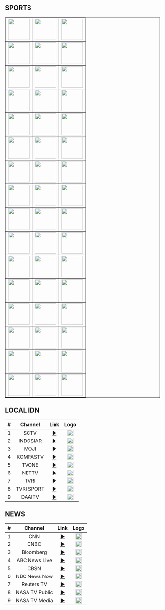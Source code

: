 <h2>SPORTS</h2>
<div id="sdiv">
    <table class="table table-dark table-bordered" border="1">
      <tbody>
        <tr>
          <td style=
          'text-align:center; vertical-align:middle; font-weight: bold'>
            <a href="https://donelfantastic.github.io/creativemedia/intl/beins1prem.m3u8" target="_blank" rel="noopener noreferrer"><img src="https://assets.bein.com/mena/sites/3/2015/06/beIN_SPORTS1_PREMIUM_Digital_Mono.png" width="70"></a>
          </td>
          <td style=
          'text-align:center; vertical-align:middle; font-weight: bold'>
            <a href="https://donelfantastic.github.io/creativemedia/intl/beins2prem.m3u8" target="_blank" rel="noopener noreferrer"><img src="https://assets.bein.com/mena/sites/3/2015/06/beIN_SPORTS2_PREMIUM_Digital_Mono.png" width="70"></a>
          </td>
          <td style=
          'text-align:center; vertical-align:middle; font-weight: bold'>
            <a href="https://donelfantastic.github.io/creativemedia/intl/beins3prem.m3u8" target="_blank" rel="noopener noreferrer"><img src="https://assets.bein.com/mena/sites/3/2015/06/beIN_SPORTS3_PREMIUM_Digital_Mono.png" width="70"></a>
          </td>
        </tr>
        <tr>
          <td style=
          'text-align:center; vertical-align:middle; font-weight: bold'>
            <a href="https://donelfantastic.github.io/creativemedia/intl/beins1en.m3u8" target="_blank" rel="noopener noreferrer"><img src="https://assets.bein.com/mena/sites/3/2015/06/beIN_SPORTS1_ENGLISH_Digital_Mono.png" width="70"></a>
          </td>
          <td style=
          'text-align:center; vertical-align:middle; font-weight: bold'>
            <a href="https://donelfantastic.github.io/creativemedia/intl/beins2en.m3u8" target="_blank" rel="noopener noreferrer"><img src="https://assets.bein.com/mena/sites/3/2015/06/beIN_SPORTS2_ENGLISH_Digital_Mono.png" width="70"></a>
          </td>
          <td style=
          'text-align:center; vertical-align:middle; font-weight: bold'>
            <a href="https://donelfantastic.github.io/creativemedia/intl/beins3en.m3u8" target="_blank" rel="noopener noreferrer"><img src="https://assets.bein.com/mena/sites/3/2015/06/beIN_SPORTS3_ENGLISH_Digital_Mono.png" width="70"></a>
          </td>
        </tr>
<tr>
          <td style=
          'text-align:center; vertical-align:middle; font-weight: bold'>
            <a href="https://donelfantastic.github.io/creativemedia/intl/beins1fr.m3u8" target="_blank" rel="noopener noreferrer"><img src="https://assets.bein.com/mena/sites/3/2015/06/beIN_SPORTS1_FRENCH_Digital_Mono.png" width="70"></a>
          </td>
          <td style=
          'text-align:center; vertical-align:middle; font-weight: bold'>
            <a href="https://donelfantastic.github.io/creativemedia/intl/beins2fr.m3u8" target="_blank" rel="noopener noreferrer"><img src="https://assets.bein.com/mena/sites/3/2015/06/beIN_SPORTS2_FRENCH_Digital_Mono.png" width="70"></a>
          </td>
          <td style=
          'text-align:center; vertical-align:middle; font-weight: bold'>
            <a href="https://donelfantastic.github.io/creativemedia/intl/beins3fr.m3u8" target="_blank" rel="noopener noreferrer"><img src="https://assets.bein.com/mena/sites/3/2015/06/beIN_SPORTS3_FRENCH_Digital_Mono.png" width="70"></a>
          </td>
        </tr>
<tr>
          <td style=
          'text-align:center; vertical-align:middle; font-weight: bold'>
            <a href="https://donelfantastic.github.io/creativemedia/intl/beins1qa.m3u8" target="_blank" rel="noopener noreferrer"><img src="https://assets.bein.com/mena/sites/3/2015/06/beIN_SPORTS1_DIGITAL_Mono.png" width="70"></a>
          </td>
          <td style=
          'text-align:center; vertical-align:middle; font-weight: bold'>
            <a href="https://donelfantastic.github.io/creativemedia/intl/beins2qa.m3u8" target="_blank" rel="noopener noreferrer"><img src="https://assets.bein.com/mena/sites/3/2015/06/beIN_SPORTS2_DIGITAL_Mono.png" width="70"></a>
          </td>
          <td style=
          'text-align:center; vertical-align:middle; font-weight: bold'>
            <a href="https://donelfantastic.github.io/creativemedia/intl/beins3qa.m3u8" target="_blank" rel="noopener noreferrer"><img src="https://assets.bein.com/mena/sites/3/2015/06/beIN_SPORTS3_DIGITAL_Mono.png" width="70"></a>
          </td>
        </tr>          
<tr>
          <td style=
          'text-align:center; vertical-align:middle; font-weight: bold'>
            <a href="https://donelfantastic.github.io/creativemedia/intl/beins4qa.m3u8" target="_blank" rel="noopener noreferrer"><img src="https://assets.bein.com/mena/sites/3/2015/06/beIN_SPORTS4_DIGITAL_Mono.png" width="70"></a>
          </td>
          <td style=
          'text-align:center; vertical-align:middle; font-weight: bold'>
            <a href="https://donelfantastic.github.io/creativemedia/intl/beins5qa.m3u8" target="_blank" rel="noopener noreferrer"><img src="https://assets.bein.com/mena/sites/3/2015/06/beIN_SPORTS5_DIGITAL_Mono.png" width="70"></a>
          </td>
          <td style=
          'text-align:center; vertical-align:middle; font-weight: bold'>
            <a href="https://donelfantastic.github.io/creativemedia/intl/beins6qa.m3u8" target="_blank" rel="noopener noreferrer"><img src="https://assets.bein.com/mena/sites/3/2015/06/beIN_SPORTS6_DIGITAL_Mono.png" width="70"></a>
          </td>
        </tr>
<tr>
          <td style=
          'text-align:center; vertical-align:middle; font-weight: bold'>
            <a href="https://donelfantastic.github.io/creativemedia/intl/beins7qa.m3u8" target="_blank" rel="noopener noreferrer"><img src="https://assets.bein.com/mena/sites/3/2015/06/beIN_SPORTS7_DIGITAL_Mono.png" width="70"></a>
          </td>
          <td style=
          'text-align:center; vertical-align:middle; font-weight: bold'>
            <a href="https://donelfantastic.github.io/creativemedia/intl/beins1qaXTRA.m3u8" target="_blank" rel="noopener noreferrer"><img src="https://assets.bein.com/mena/sites/3/2015/06/beIN_SPORTS_XTRA1_Digital_Mono.png" width="70"></a>
          </td>
          <td style=
          'text-align:center; vertical-align:middle; font-weight: bold'>
            <a href="https://donelfantastic.github.io/creativemedia/intl/beins2qaXTRA.m3u8" target="_blank" rel="noopener noreferrer"><img src="https://assets.bein.com/mena/sites/3/2015/06/beIN_SPORTS_XTRA2_Digital_Mono.png" width="70"></a>
          </td>
        </tr>          
<tr>
          <td style=
          'text-align:center; vertical-align:middle; font-weight: bold'>
            <a href="https://donelfantastic.github.io/creativemedia/intl/astroSsport1.m3u8" target="_blank" rel="noopener noreferrer"><img src="https://divign0fdw3sv.cloudfront.net/Images/ChannelLogo/contenthub/154_144.png" width="70"></a>
          </td>
          <td style=
          'text-align:center; vertical-align:middle; font-weight: bold'>
            <a href="https://donelfantastic.github.io/creativemedia/intl/astroSsport2.m3u8" target="_blank" rel="noopener noreferrer"><img src="https://divign0fdw3sv.cloudfront.net/Images/ChannelLogo/contenthub/138_144.png" width="70"></a>
          </td>
          <td style=
          'text-align:center; vertical-align:middle; font-weight: bold'>
            <a href="https://donelfantastic.github.io/creativemedia/intl/astroSsport3.m3u8" target="_blank" rel="noopener noreferrer"><img src="https://divign0fdw3sv.cloudfront.net/Images/ChannelLogo/contenthub/164_144.png" width="70"></a>
          </td>
        </tr>
<tr>
          <td style=
          'text-align:center; vertical-align:middle; font-weight: bold'>
            <a href="https://donelfantastic.github.io/creativemedia/intl/astroSsport4.m3u8" target="_blank" rel="noopener noreferrer"><img src="https://divign0fdw3sv.cloudfront.net/Images/ChannelLogo/contenthub/241_144.png" width="70"></a>
          </td>
          <td style=
          'text-align:center; vertical-align:middle; font-weight: bold'>
            <a href="https://donelfantastic.github.io/creativemedia/intl/astroSsport5.m3u8" target="_blank" rel="noopener noreferrer"><img src="https://divign0fdw3sv.cloudfront.net/Images/ChannelLogo/contenthub/455_144.png" width="70"></a>
          </td>
          <td style=
          'text-align:center; vertical-align:middle; font-weight: bold'>
            <a href="#https://donelfantastic.github.io/creativemedia/intl/btsport1.m3u8" target="_blank" rel="noopener noreferrer"><img src="https://www.lyngsat.com/logo/tv/bb/bt-sport-1-uk.svg" width="70"></a>
          </td>
        </tr>
<tr>
          <td style=
          'text-align:center; vertical-align:middle; font-weight: bold'>
            <a href="https://donelfantastic.github.io/creativemedia/intl/btsport2.m3u8" target="_blank" rel="noopener noreferrer"><img src="https://www.lyngsat.com/logo/tv/bb/bt-sport-2-uk.svg" width="70"></a>
          </td>
          <td style=
          'text-align:center; vertical-align:middle; font-weight: bold'>
            <a href="https://donelfantastic.github.io/creativemedia/intl/btsport3.m3u8" target="_blank" rel="noopener noreferrer"><img src="https://www.lyngsat.com/logo/tv/bb/bt-sport-3-uk.svg" width="70"></a>
          </td>
          <td style=
          'text-align:center; vertical-align:middle; font-weight: bold'>
            <a href="#https://donelfantastic.github.io/creativemedia/intl/btsportESPN.m3u8" target="_blank" rel="noopener noreferrer"><img src="https://www.lyngsat.com/logo/tv/bb/bt-sport-4-uk.svg" width="70"></a>
          </td>
        </tr>
<tr>
          <td style=
          'text-align:center; vertical-align:middle; font-weight: bold'>
            <a href="https://donelfantastic.github.io/creativemedia/intl/skysportFball.m3u8" target="_blank" rel="noopener noreferrer"><img src="https://www.lyngsat.com/logo/tv/ss/sky-sports-football-uk.svg" width="70"></a>
          </td>
          <td style=
          'text-align:center; vertical-align:middle; font-weight: bold'>
            <a href="https://donelfantastic.github.io/creativemedia/intl/skysportPleague.m3u8" target="_blank" rel="noopener noreferrer"><img src="https://www.lyngsat.com/logo/tv/ss/sky-sports-premier-league-uk.svg" width="70"></a>
          </td>
          <td style=
          'text-align:center; vertical-align:middle; font-weight: bold'>
            <a href="https://donelfantastic.github.io/creativemedia/intl/skysportMevent.m3u8" target="_blank" rel="noopener noreferrer"><img src="https://www.lyngsat.com/logo/tv/ss/sky-sports-main-event-uk.svg" width="70"></a>
          </td>
        </tr>
<tr>
          <td style=
          'text-align:center; vertical-align:middle; font-weight: bold'>
            <a href="https://donelfantastic.github.io/creativemedia/intl/dazn1es.m3u8" target="_blank" rel="noopener noreferrer"><img src="https://img2.sport-tv-guide.live/images/tv-station-dazn-1-es-2510.png" width="70"></a>
          </td>
          <td style=
          'text-align:center; vertical-align:middle; font-weight: bold'>
            <a href="https://donelfantastic.github.io/creativemedia/intl/dazn2es.m3u8" target="_blank" rel="noopener noreferrer"><img src="https://img2.sport-tv-guide.live/images/tv-station-dazn-2-es-2511.png" width="70"></a>
          </td>
          <td style=
          'text-align:center; vertical-align:middle; font-weight: bold'>
            <a href="https://donelfantastic.github.io/creativemedia/intl/daznlaliga.m3u8" target="_blank" rel="noopener noreferrer"><img src="https://img.sport-tv-guide.live/images/stations/a2784.png" width="70"></a>
          </td>
        </tr> 
<tr>
          <td style=
          'text-align:center; vertical-align:middle; font-weight: bold'>
            <a href="https://donelfantastic.github.io/creativemedia/intl/dazn1de.m3u8" target="_blank" rel="noopener noreferrer"><img src="https://img2.sport-tv-guide.live/images/stations/a2703.png" width="70"></a>
          </td>
          <td style=
          'text-align:center; vertical-align:middle; font-weight: bold'>
            <a href="https://donelfantastic.github.io/creativemedia/intl/dazn2de.m3u8" target="_blank" rel="noopener noreferrer"><img src="https://img2.sport-tv-guide.live/images/stations/a2704.png" width="70"></a>
          </td>
          <td style=
          'text-align:center; vertical-align:middle; font-weight: bold'>
            <a href="https://donelfantastic.github.io/creativemedia/intl/truePfootball1.m3u8" target="_blank" rel="noopener noreferrer"><img src="https://www.lyngsat.com/logo/tv/tt/true-premiere-football-hd-1-th.png" width="70"></a>
          </td>
        </tr>
<tr>
          <td style=
          'text-align:center; vertical-align:middle; font-weight: bold'>
            <a href="https://donelfantastic.github.io/creativemedia/intl/truePfootball2.m3u8" target="_blank" rel="noopener noreferrer"><img src="https://www.lyngsat.com/logo/tv/tt/true-premiere-football-hd-2-th.png" width="70"></a>
          </td>
          <td style=
          'text-align:center; vertical-align:middle; font-weight: bold'>
            <a href="https://donelfantastic.github.io/creativemedia/intl/truePfootball3.m3u8" target="_blank" rel="noopener noreferrer"><img src="https://www.lyngsat.com/logo/tv/tt/true-premiere-football-hd-3-th.png" width="70"></a>
          </td>
          <td style=
          'text-align:center; vertical-align:middle; font-weight: bold'>
            <a href="https://donelfantastic.github.io/creativemedia/intl/elevenSports1.m3u8" target="_blank" rel="noopener noreferrer"><img src="https://www.lyngsat.com/logo/tv/ee/eleven-sports-1-portugal-uk-pt.png" width="70"></a>
          </td>
        </tr>
<tr>
          <td style=
          'text-align:center; vertical-align:middle; font-weight: bold'>
            <a href="https://donelfantastic.github.io/creativemedia/intl/elevenSports2.m3u8" target="_blank" rel="noopener noreferrer"><img src="https://www.lyngsat.com/logo/tv/ee/eleven-sports-2-portugal-uk-pt.png" width="70"></a>
          </td>
          <td style=
          'text-align:center; vertical-align:middle; font-weight: bold'>
            <a href="https://donelfantastic.github.io/creativemedia/intl/elevenSports3.m3u8" target="_blank" rel="noopener noreferrer"><img src="https://www.lyngsat.com/logo/tv/ee/eleven-sports-3-portugal-uk-pt.png" width="70"></a>
          </td>
          <td style=
          'text-align:center; vertical-align:middle; font-weight: bold'>
            <a href="https://donelfantastic.github.io/creativemedia/intl/elevenSports4.m3u8" target="_blank" rel="noopener noreferrer"><img src="https://www.lyngsat.com/logo/tv/ee/eleven-sports-4-portugal-uk-pt.png" width="70"></a>
          </td>
        </tr>
<tr>
          <td style=
          'text-align:center; vertical-align:middle; font-weight: bold'>
            <a href="https://donelfantastic.github.io/creativemedia/intl/elevenSports5.m3u8" target="_blank" rel="noopener noreferrer"><img src="https://www.lyngsat.com/logo/tv/ee/eleven-sports-5-portugal-uk-pt.png" width="70"></a>
          </td>
          <td style=
          'text-align:center; vertical-align:middle; font-weight: bold'>
            <a href="https://donelfantastic.github.io/creativemedia/intl/elevenSports6.m3u8" target="_blank" rel="noopener noreferrer"><img src="https://www.lyngsat.com/logo/tv/ee/eleven-sports-6-portugal-uk-pt.png" width="70"></a>
          </td>
          <td style=
          'text-align:center; vertical-align:middle; font-weight: bold'>
            <a href="https://donelfantastic.github.io/creativemedia/intl/itv1uk.m3u8" target="_blank" rel="noopener noreferrer"><img src="https://www.lyngsat.com/logo/tv/ii/itv-1-uk.svg" width="70"></a>
          </td>
        </tr>
<tr>
          <td style=
          'text-align:center; vertical-align:middle; font-weight: bold'>
            <a href="https://donelfantastic.github.io/creativemedia/intl/itv2uk.m3u8" target="_blank" rel="noopener noreferrer"><img src="https://www.lyngsat.com/logo/tv/ii/itv-2-uk.svg" width="70"></a>
          </td>
          <td style=
          'text-align:center; vertical-align:middle; font-weight: bold'>
            <a href="https://donelfantastic.github.io/creativemedia/intl/itv3uk.m3u8" target="_blank" rel="noopener noreferrer"><img src="https://www.lyngsat.com/logo/tv/ii/itv-3-uk.svg" width="70"></a>
          </td>
          <td style=
          'text-align:center; vertical-align:middle; font-weight: bold'>
            <a href="https://donelfantastic.github.io/creativemedia/intl/itvBeuk.m3u8" target="_blank" rel="noopener noreferrer"><img src="https://www.lyngsat.com/logo/tv/ii/itv-be-uk.svg" width="70"></a>
          </td>
        </tr>        
        </td>
      </tbody>
    </table>
  </div>
  
<h2>LOCAL IDN</h2>

| #   | Channel        | Link  | Logo |
|:---:|:--------------:|:-----:|:----:|
| 1   | SCTV           | [▶️](https://donelfantastic.github.io/creativemedia/local/sctvID.m3u8) | <img height="20" src="https://upload.wikimedia.org/wikipedia/commons/thumb/c/cc/SCTV_Logo.svg/1200px-SCTV_Logo.svg.png"/> |
| 2   | INDOSIAR       | [▶️](https://donelfantastic.github.io/creativemedia/local/indosiarID.m3u8) | <img height="20" src="https://upload.wikimedia.org/wikipedia/commons/thumb/3/39/INDOSIAR_Logo.png/1280px-INDOSIAR_Logo.png"/> |
| 3   | MOJI           | [▶️](https://donelfantastic.github.io/creativemedia/local/mojiID.m3u8) | <img height="20" src="https://upload.wikimedia.org/wikipedia/commons/thumb/c/c9/Moji_blue.svg/1024px-Moji_blue.svg.png"/> |
| 4   | KOMPASTV       | [▶️](https://donelfantastic.github.io/creativemedia/local/kompasID.m3u8) | <img height="20" src="https://upload.wikimedia.org/wikipedia/en/archive/7/7a/20190116042347%21KOMPAS_TV_%282017%29.png"/> |
| 5   | TVONE          | [▶️](https://donelfantastic.github.io/creativemedia/local/tvoneID.m3u8) | <img height="20" src="https://upload.wikimedia.org/wikipedia/commons/thumb/9/91/TvOne_2023.svg/2560px-TvOne_2023.svg.png"/> |
| 6   | NETTV          | [▶️](https://donelfantastic.github.io/creativemedia/local/nettvID.m3u8) | <img height="20" src="https://assets-a1.kompasiana.com/items/album/2017/05/21/logo1-59219cbc129373a15b6c75bd.png"/> |
| 7   | TVRI           | [▶️](https://donelfantastic.github.io/creativemedia/local/tvriID.m3u8) | <img height="20" src="https://upload.wikimedia.org/wikipedia/commons/thumb/5/5c/New_Logo_TVRI.png/1024px-New_Logo_TVRI.png"/> |
| 8   | TVRI SPORT     | [▶️](https://donelfantastic.github.io/creativemedia/local/tvrisportID.m3u8) | <img height="20" src="https://upload.wikimedia.org/wikipedia/commons/thumb/9/9e/TVRI_Sport_2022.svg/2560px-TVRI_Sport_2022.svg.png"/> |
| 9   | DAAITV         | [▶️](https://donelfantastic.github.io/creativemedia/local/daaitvID.m3u8) | <img height="20" src="https://upload.wikimedia.org/wikipedia/commons/e/e3/DAAI_TV_Jakarta.png"/> |

<h2>NEWS</h2>

| #   | Channel        | Link  | Logo |
|:---:|:--------------:|:-----:|:----:|
| 1   | CNN            | [▶️](https://turnerlive.warnermediacdn.com/hls/live/586495/cnngo/cnn_slate/VIDEO_0_3564000.m3u8) | <img height="20" src="https://i.imgur.com/vyrc1I1.png"/> |
| 2   | CNBC           | [▶️](http://ott-cdn.ucom.am/s65/index.m3u8) | <img height="20" src="https://i.imgur.com/BTasyOy.png"/> |
| 3   | Bloomberg      | [▶️](https://www.bloomberg.com/media-manifest/streams/us.m3u8) | <img height="20" src="https://i.imgur.com/VnCcH73.png"/> |
| 4   | ABC News Live | [▶️](https://content.uplynk.com/channel/3324f2467c414329b3b0cc5cd987b6be.m3u8) | <img height="20" src="https://i.imgur.com/7sJLzKi.png"/> |
| 5   | CBSN   | [▶️](https://cbsn-us.cbsnstream.cbsnews.com/out/v1/55a8648e8f134e82a470f83d562deeca/master.m3u8) | <img height="20" src="https://i.imgur.com/nki2HDQ.png"/> |
| 6   | NBC News Now   | [▶️](http://dai2.xumo.com/xumocdn/p=roku/amagi_hls_data_xumo1212A-xumo-nbcnewsnow/CDN/playlist.m3u8) | <img height="20" src="https://i.imgur.com/v48mMRT.png"/> |
| 7   | Reuters TV   | [▶️](https://reuters-reutersnow-1-pt.samsung.wurl.com/manifest/playlist.m3u8?ROGERIOTORRES) | <img height="20" src="https://i.imgur.com/AbvCnoH.png"/> |
| 8   | NASA TV Public | [▶️](https://ntv1.akamaized.net/hls/live/2014075/NASA-NTV1-HLS/master.m3u8) | <img height="20" src="https://i.imgur.com/rmyfoOI.png"/> |
| 9   | NASA TV Media  | [▶️](https://ntv2.akamaized.net/hls/live/2013923/NASA-NTV2-HLS/master.m3u8) | <img height="20" src="https://i.imgur.com/rmyfoOI.png"/> |
 


